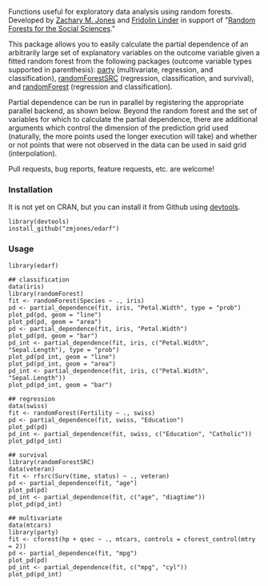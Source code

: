 Functions useful for exploratory data analysis using random forests. Developed by [Zachary M. Jones](http://zmjones.com) and [Fridolin Linder](http://polisci.la.psu.edu/people/fjl128) in support of "[Random Forests for the Social Sciences](https://github.com/zmjones/rfss/)."

This package allows you to easily calculate the partial dependence of an arbitrarily large set of explanatory variables on the outcome variable given a fitted random forest from the following packages (outcome variable types supported in parenthesis): [party](http://cran.r-project.org/web/packages/party/index.html) (multivariate, regression, and classification), [randomForestSRC](http://cran.r-project.org/web/packages/randomForestSRC/index.html) (regression, classification, and survival), and [randomForest](http://cran.r-project.org/web/packages/randomForest/index.html) (regression and classification).

Partial dependence can be run in parallel by registering the appropriate parallel backend, as shown below. Beyond the random forest and the set of variables for which to calculate the partial dependence, there are additional arguments which control the dimension of the prediction grid used (naturally, the more points used the longer execution will take) and whether or not points that were not observed in the data can be used in said grid (interpolation).

Pull requests, bug reports, feature requests, etc. are welcome!

### Installation

It is not yet on CRAN, but you can install it from Github using [devtools](http://cran.r-project.org/web/packages/devtools/index.html). 

```{r}
library(devtools)
install_github("zmjones/edarf")
```

### Usage

```{r}
library(edarf)

## classification
data(iris)
library(randomForest)
fit <- randomForest(Species ~ ., iris)
pd <- partial_dependence(fit, iris, "Petal.Width", type = "prob")
plot_pd(pd, geom = "line")
plot_pd(pd, geom = "area")
pd <- partial_dependence(fit, iris, "Petal.Width")
plot_pd(pd, geom = "bar")
pd_int <- partial_dependence(fit, iris, c("Petal.Width", "Sepal.Length"), type = "prob")
plot_pd(pd_int, geom = "line")
plot_pd(pd_int, geom = "area")
pd_int <- partial_dependence(fit, iris, c("Petal.Width", "Sepal.Length"))
plot_pd(pd_int, geom = "bar")

## regression
data(swiss)
fit <- randomForest(Fertility ~ ., swiss)
pd <- partial_dependence(fit, swiss, "Education")
plot_pd(pd)
pd_int <- partial_dependence(fit, swiss, c("Education", "Catholic"))
plot_pd(pd_int)

## survival
library(randomForestSRC)
data(veteran)
fit <- rfsrc(Surv(time, status) ~ ., veteran)
pd <- partial_dependence(fit, "age")
plot_pd(pd)
pd_int <- partial_dependence(fit, c("age", "diagtime"))
plot_pd(pd_int)

## multivariate
data(mtcars)
library(party)
fit <- cforest(hp + qsec ~ ., mtcars, controls = cforest_control(mtry = 2))
pd <- partial_dependence(fit, "mpg")
plot_pd(pd)
pd_int <- partial_dependence(fit, c("mpg", "cyl"))
plot_pd(pd_int)
```
